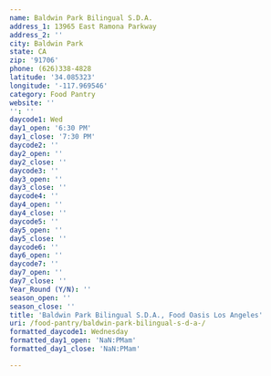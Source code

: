 ```yaml
---
name: Baldwin Park Bilingual S.D.A.
address_1: 13965 East Ramona Parkway
address_2: ''
city: Baldwin Park
state: CA
zip: '91706'
phone: (626)338-4828
latitude: '34.085323'
longitude: '-117.969546'
category: Food Pantry
website: ''
'': ''
daycode1: Wed
day1_open: '6:30 PM'
day1_close: '7:30 PM'
daycode2: ''
day2_open: ''
day2_close: ''
daycode3: ''
day3_open: ''
day3_close: ''
daycode4: ''
day4_open: ''
day4_close: ''
daycode5: ''
day5_open: ''
day5_close: ''
daycode6: ''
day6_open: ''
daycode7: ''
day7_open: ''
day7_close: ''
Year_Round (Y/N): ''
season_open: ''
season_close: ''
title: 'Baldwin Park Bilingual S.D.A., Food Oasis Los Angeles'
uri: /food-pantry/baldwin-park-bilingual-s-d-a-/
formatted_daycode1: Wednesday
formatted_day1_open: 'NaN:PMam'
formatted_day1_close: 'NaN:PMam'

---
```

